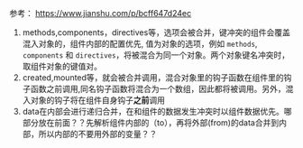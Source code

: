 参考： https://www.jianshu.com/p/bcff647d24ec

1. methods,components，directives等，选项会被合并，键冲突的组件会覆盖混入对象的，组件内部的配置优先, 值为对象的选项，例如 `methods`, `components` 和 `directives`，将被混合为同一个对象。两个对象键名冲突时，取组件对象的键值对。
2. created,mounted等，就会被合并调用，混合对象里的钩子函数在组件里的钩子函数之前调用,同名钩子函数将混合为一个数组，因此都将被调用。另外，混入对象的钩子将在组件自身钩子**之前**调用
3. data在内部会进行递归合并，在和组件的数据发生冲突时以组件数据优先。哪部分放在前面？？先解析组件内部的（to），再将外部(from)的data合并到内部，所以内部的不要用外部的变量？？

